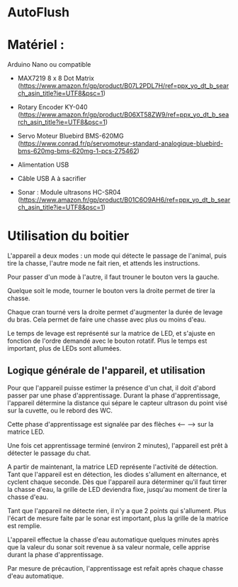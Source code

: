 # AutoFlush

# Matériel : 

Arduino Nano ou compatible

* MAX7219 8 x 8 Dot Matrix 
(https://www.amazon.fr/gp/product/B07L2PDL7H/ref=ppx_yo_dt_b_search_asin_title?ie=UTF8&psc=1)

* Rotary Encoder KY-040
(https://www.amazon.fr/gp/product/B06XT58ZW9/ref=ppx_yo_dt_b_search_asin_title?ie=UTF8&psc=1)

* Servo Moteur Bluebird BMS-620MG
(https://www.conrad.fr/p/servomoteur-standard-analogique-bluebird-bms-620mg-bms-620mg-1-pcs-275462)

* Alimentation USB
* Câble USB A à sacrifier 

* Sonar : Module ultrasons HC-SR04
(https://www.amazon.fr/gp/product/B01C6O9AH6/ref=ppx_yo_dt_b_search_asin_title?ie=UTF8&psc=1)

# Utilisation du boitier

L'appareil a deux modes : un mode qui détecte le passage de l'animal, puis tire la chasse, l'autre mode ne fait rien, et attends les instructions. 

Pour passer d'un mode à l'autre, il faut trouner le bouton vers la gauche. 

Quelque soit le mode, tourner le bouton vers la droite permet de tirer la chasse. 

Chaque cran tourné vers la droite permet d'augmenter la durée de levage du bras. Cela permet de faire une chasse avec plus ou moins d'eau. 

Le temps de levage est représenté sur la matrice de LED, et s'ajuste en fonction de l'ordre demandé avec le bouton rotatif. Plus le temps est important, plus de LEDs sont allumées. 

## Logique générale de l'appareil, et utilisation 

Pour que l'appareil puisse estimer la présence d'un chat, il doit d'abord passer par une phase d'apprentissage.
Durant la phase d'apprentissage, l'appareil détermine la distance qui sépare le capteur ultrason du point visé sur la cuvette, ou le rebord des WC. 

Cette phase d'apprentissage est signalée par des flèches <-- --> sur la matrice LED. 

Une fois cet apprentissage terminé (environ 2 minutes), l'appareil est prêt à détecter le passage du chat. 

A partir de maintenant, la matrice LED représente l'activité de détection. 
Tant que l'appareil est en détection, les diodes s'allument en alternance, et cyclent chaque seconde. 
Dès que l'appareil aura déterminer qu'il faut tirrer la chasse d'eau, la grille de LED deviendra fixe, jusqu'au moment de tirer la chasse d'eau. 

Tant que l'appareil ne détecte rien, il n'y a que 2 points qui s'allument. 
Plus l'écart de mesure faite par le sonar est important, plus la grille de la matrice est remplie. 

L'appareil effectue la chasse d'eau automatique quelques minutes après que la valeur du sonar soit revenue à sa valeur normale, celle apprise durant la phase d'apprentissage. 

Par mesure de précaution, l'apprentissage est refait après chaque chasse d'eau automatique. 


